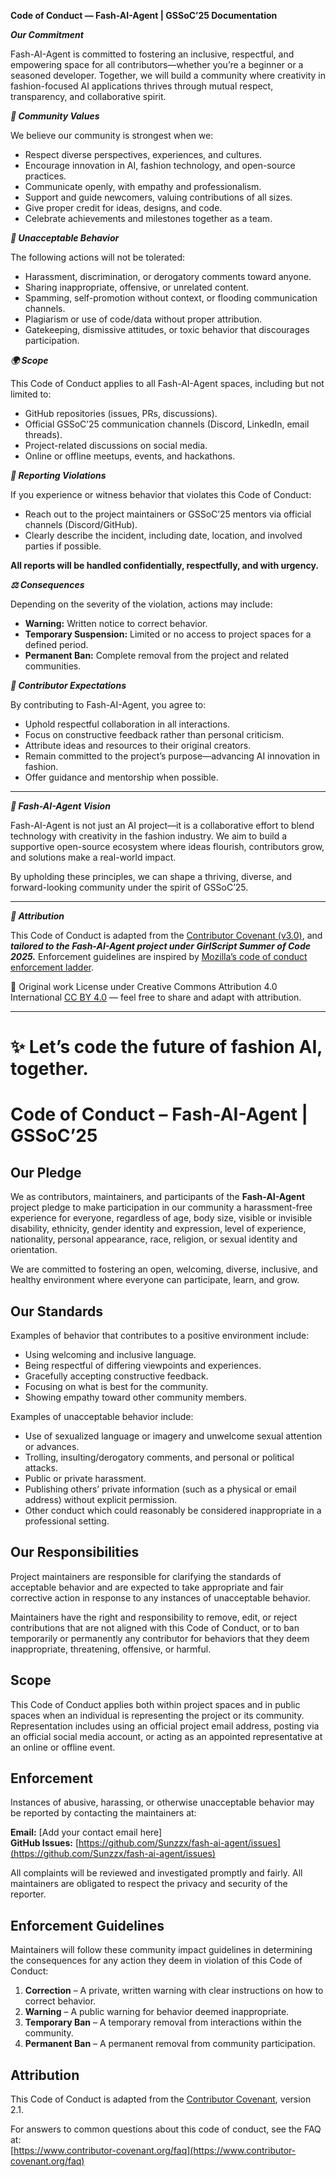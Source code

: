 **Code of Conduct — Fash-AI-Agent | GSSoC’25 Documentation**

***Our Commitment***

Fash-AI-Agent is committed to fostering an inclusive, respectful, and empowering space for all contributors—whether you’re a beginner or a seasoned developer. Together, we will build a community where creativity in fashion-focused AI applications thrives through mutual respect, transparency, and collaborative spirit.

***💎 Community Values***

We believe our community is strongest when we:
- Respect diverse perspectives, experiences, and cultures.
- Encourage innovation in AI, fashion technology, and open-source practices.
- Communicate openly, with empathy and professionalism.
- Support and guide newcomers, valuing contributions of all sizes.
- Give proper credit for ideas, designs, and code.
- Celebrate achievements and milestones together as a team.

***🚫 Unacceptable Behavior***

The following actions will not be tolerated:
- Harassment, discrimination, or derogatory comments toward anyone.
- Sharing inappropriate, offensive, or unrelated content.
- Spamming, self-promotion without context, or flooding communication channels.
- Plagiarism or use of code/data without proper attribution.
- Gatekeeping, dismissive attitudes, or toxic behavior that discourages participation.

***🌍 Scope***

This Code of Conduct applies to all Fash-AI-Agent spaces, including but not limited to:
- GitHub repositories (issues, PRs, discussions).
- Official GSSoC’25 communication channels (Discord, LinkedIn, email threads).
- Project-related discussions on social media.
- Online or offline meetups, events, and hackathons.

***📢 Reporting Violations***

If you experience or witness behavior that violates this Code of Conduct:
- Reach out to the project maintainers or GSSoC’25 mentors via official channels (Discord/GitHub).
- Clearly describe the incident, including date, location, and involved parties if possible.

**All reports will be handled confidentially, respectfully, and with urgency.**

***⚖ Consequences***

Depending on the severity of the violation, actions may include:
- **Warning:** Written notice to correct behavior.
- **Temporary Suspension:** Limited or no access to project spaces for a defined period.
- **Permanent Ban:** Complete removal from the project and related communities.

***🤝 Contributor Expectations***

By contributing to Fash-AI-Agent, you agree to:
- Uphold respectful collaboration in all interactions.
- Focus on constructive feedback rather than personal criticism.
- Attribute ideas and resources to their original creators.
- Remain committed to the project’s purpose—advancing AI innovation in fashion.
- Offer guidance and mentorship when possible.

---

***🌟 Fash-AI-Agent Vision***

Fash-AI-Agent is not just an AI project—it is a collaborative effort to blend technology with creativity in the fashion industry. We aim to build a supportive open-source ecosystem where ideas flourish, contributors grow, and solutions make a real-world impact.

By upholding these principles, we can shape a thriving, diverse, and forward-looking community under the spirit of GSSoC’25.

---

***📜 Attribution***

This Code of Conduct is adapted from the [Contributor Covenant (v3.0)](https://www.contributor-covenant.org/version/3/0/code_of_conduct/), and ***tailored to the Fash-AI-Agent project under GirlScript Summer of Code 2025.*** Enforcement guidelines are inspired by [Mozilla’s code of conduct enforcement ladder](https://github.com/mozilla/diversity).

📌 Original work License under Creative Commons Attribution 4.0 International [CC BY 4.0](https://creativecommons.org/licenses/by/4.0/) — feel free to share and adapt with attribution.

---

**✨ Let’s code the future of fashion AI, together.**
=======
# Code of Conduct – Fash-AI-Agent | GSSoC’25

## Our Pledge
We as contributors, maintainers, and participants of the **Fash-AI-Agent** project pledge to make participation in our community a harassment-free experience for everyone, regardless of age, body size, visible or invisible disability, ethnicity, gender identity and expression, level of experience, nationality, personal appearance, race, religion, or sexual identity and orientation.

We are committed to fostering an open, welcoming, diverse, inclusive, and healthy environment where everyone can participate, learn, and grow.

## Our Standards
Examples of behavior that contributes to a positive environment include:
- Using welcoming and inclusive language.
- Being respectful of differing viewpoints and experiences.
- Gracefully accepting constructive feedback.
- Focusing on what is best for the community.
- Showing empathy toward other community members.

Examples of unacceptable behavior include:
- Use of sexualized language or imagery and unwelcome sexual attention or advances.
- Trolling, insulting/derogatory comments, and personal or political attacks.
- Public or private harassment.
- Publishing others’ private information (such as a physical or email address) without explicit permission.
- Other conduct which could reasonably be considered inappropriate in a professional setting.

## Our Responsibilities
Project maintainers are responsible for clarifying the standards of acceptable behavior and are expected to take appropriate and fair corrective action in response to any instances of unacceptable behavior.

Maintainers have the right and responsibility to remove, edit, or reject contributions that are not aligned with this Code of Conduct, or to ban temporarily or permanently any contributor for behaviors that they deem inappropriate, threatening, offensive, or harmful.

## Scope
This Code of Conduct applies both within project spaces and in public spaces when an individual is representing the project or its community. Representation includes using an official project email address, posting via an official social media account, or acting as an appointed representative at an online or offline event.

## Enforcement
Instances of abusive, harassing, or otherwise unacceptable behavior may be reported by contacting the maintainers at:

**Email:** [Add your contact email here]  
**GitHub Issues:** [https://github.com/Sunzzx/fash-ai-agent/issues](https://github.com/Sunzzx/fash-ai-agent/issues)

All complaints will be reviewed and investigated promptly and fairly. All maintainers are obligated to respect the privacy and security of the reporter.

## Enforcement Guidelines
Maintainers will follow these community impact guidelines in determining the consequences for any action they deem in violation of this Code of Conduct:

1. **Correction** – A private, written warning with clear instructions on how to correct behavior.
2. **Warning** – A public warning for behavior deemed inappropriate.
3. **Temporary Ban** – A temporary removal from interactions within the community.
4. **Permanent Ban** – A permanent removal from community participation.

## Attribution
This Code of Conduct is adapted from the [Contributor Covenant](https://www.contributor-covenant.org), version 2.1.

For answers to common questions about this code of conduct, see the FAQ at:  
[https://www.contributor-covenant.org/faq](https://www.contributor-covenant.org/faq)
